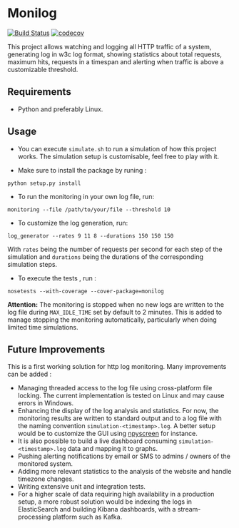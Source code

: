 # Monilog

[![Build Status](https://travis-ci.org/tayciryahmed/monilog.svg?branch=master)](https://travis-ci.org/tayciryahmed/monilog)
[![codecov](https://codecov.io/gh/tayciryahmed/monilog/branch/master/graph/badge.svg)](https://codecov.io/gh/tayciryahmed/monilog)



This project allows watching and logging all HTTP traffic of a system, generating log in w3c log format, showing statistics about total requests, maximum hits, requests in a timespan and alerting when traffic is above a customizable threshold.

## Requirements

* Python and preferably Linux.

## Usage
* You can execute `simulate.sh` to run a simulation of how this project works. The simulation setup is customisable, feel free to play with it.

* Make sure to install the package by runing : 

```
python setup.py install 
```

* To run the monitoring in your own log file, run: 

```
monitoring --file /path/to/your/file --threshold 10
```

* To customize the log generation, run: 

```
log_generator --rates 9 11 8 --durations 150 150 150
```

With `rates` being the number of requests per second for each step of the simulation and `durations` being the durations of the corresponding simulation steps.

* To execute the tests , run :

```
nosetests --with-coverage --cover-package=monilog
```

**Attention:** The monitoring is stopped when no new logs are written to the log
file during `MAX_IDLE_TIME` set by default to 2 minutes. This is added to manage stopping
the monitoring automatically, particularly when doing limited time simulations. 


## Future Improvements
This is a first working solution for http log monitoring. Many improvements can be added : 
* Managing threaded access to the log file using cross-platform file locking. The current implementation is tested on Linux and may
cause errors in Windows. 
* Enhancing the display of the log analysis and statistics. For now, the monitoring results are written 
to standard output and to a log file with the naming convention `simulation-<timestamp>.log`. A better setup would be to customize the 
GUI using [npyscreen](https://pypi.org/project/npyscreen/) for instance. 
* It is also possible to build a live dashboard consuming `simulation-<timestamp>.log` data and mapping it to graphs. 
* Pushing alerting notifications by email or SMS to admins / owners of the monitored system. 
* Adding more relevant statistics to the analysis of the website and handle timezone changes.
* Writing extensive unit and integration tests.
* For a higher scale of data requiring high availability in a production setup, a more robust solution would be indexing the logs in ElasticSearch and building Kibana dashboards, with a stream-processing platform such as Kafka. 
